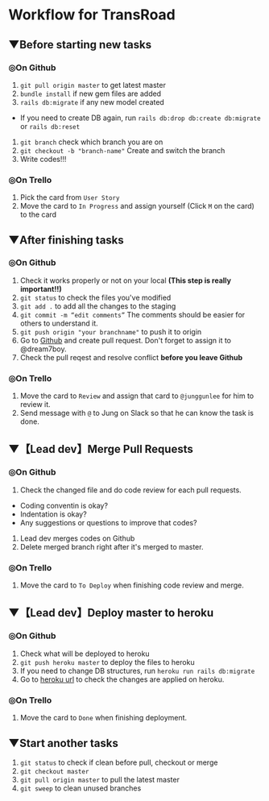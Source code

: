 # Workflow for TransRoad
## ▼Before starting new tasks
### ◎On Github
1. `git pull origin master` to get latest master
1. `bundle install` if new gem files are added
1. `rails db:migrate` if any new model created
  - If you need to create DB again, run `rails db:drop db:create db:migrate` or `rails db:reset`
1. `git branch` check which branch you are on
1. `git checkout -b "branch-name"` Create and switch the branch
1. Write codes!!!

### ◎On Trello
1. Pick the card from `User Story`
1. Move the card to `In Progress` and assign yourself (Click `M` on the card) to the card

## ▼After finishing tasks
### ◎On Github
1. Check it works properly or not on your local **(This step is really important!!)**
1. `git status` to check the files you've modified
1. `git add .` to add all the changes to the staging
1. `git commit -m “edit comments”` The comments should be easier for others to understand it.
1. `git push origin "your branchname"` to push it to origin
1. Go to [Github](https://github.com/dream7boy/transroad) and create pull request. Don't forget to assign it to @dream7boy.
1. Check the pull reqest and resolve conflict **before you leave Github**

### ◎On Trello
1. Move the card to `Review` and assign that card to `@junggunlee` for him to review it.
2. Send message with `@` to Jung on Slack so that he can know the task is done.

## ▼【Lead dev】Merge Pull Requests
### ◎On Github
1. Check the changed file and do code review for each pull requests.
  - Coding conventin is okay?
  - Indentation is okay?
  - Any suggestions or questions to improve that codes?
1. Lead dev merges codes on Github
1. Delete merged branch right after it's merged to master.

### ◎On Trello
1. Move the card to `To Deploy` when finishing code review and merge.

## ▼【Lead dev】Deploy master to heroku
### ◎On Github
1. Check what will be deployed to heroku
1. `git push heroku master` to deploy the files to heroku
1. If you need to change DB structures, run `heroku run rails db:migrate`
1. Go to [heroku url](https://transroad.herokuapp.com/) to check the changes are applied on heroku.

### ◎On Trello
1. Move the card to `Done` when finishing deployment.

## ▼Start another tasks
1. `git status` to check if clean before pull, checkout or merge
1. `git checkout master`
1. `git pull origin master` to pull the latest master
1. `git sweep` to clean unused branches
